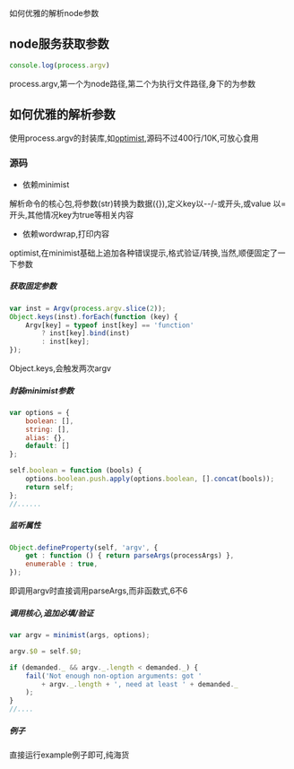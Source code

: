 如何优雅的解析node参数

## node服务获取参数

```js
console.log(process.argv)
```

process.argv,第一个为node路径,第二个为执行文件路径,身下的为参数

## 如何优雅的解析参数

使用process.argv的封装库,如[optimist](https://github.com/substack/node-optimist),源码不过400行/10K,可放心食用

### 源码

* 依赖minimist

解析命令的核心包,将参数\(str\)转换为数据\({}\),定义key以--/-或开头,或value 以=开头,其他情况key为true等相关内容

* 依赖wordwrap,打印内容

optimist,在minimist基础上追加各种错误提示,格式验证/转换,当然,顺便固定了一下参数

##### 获取固定参数

```js
var inst = Argv(process.argv.slice(2));
Object.keys(inst).forEach(function (key) {
    Argv[key] = typeof inst[key] == 'function'
        ? inst[key].bind(inst)
        : inst[key];
});
```

Object.keys,会触发两次argv

##### 封装minimist参数

```js
var options = {
    boolean: [],
    string: [],
    alias: {},
    default: []
};

self.boolean = function (bools) {
    options.boolean.push.apply(options.boolean, [].concat(bools));
    return self;
};
//......
```

##### 监听属性

```js
Object.defineProperty(self, 'argv', {
    get : function () { return parseArgs(processArgs) },
    enumerable : true,
});
```

即调用argv时直接调用parseArgs,而非函数式,6不6

##### 调用核心,追加必填/验证

```js
var argv = minimist(args, options);

argv.$0 = self.$0;

if (demanded._ && argv._.length < demanded._) {
    fail('Not enough non-option arguments: got '
        + argv._.length + ', need at least ' + demanded._
    );
}
//....
```

##### 例子

直接运行example例子即可,纯海货

